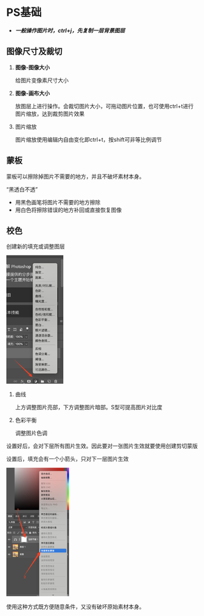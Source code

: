 # PS基础



- ***一般操作图片时，ctrl+j，先复制一层背景图层***



## 图像尺寸及裁切

1. **图像-图像大小**

    给图片变像素尺寸大小

2. **图像-画布大小**

    放图层上进行操作。会裁切图片大小，可拖动图片位置，也可使用ctrl+t进行图片缩放，达到裁剪图片效果
    
3. 图片缩放

    图片缩放使用编辑内自由变化即ctrl+t，按shift可非等比例调节



## 蒙板

蒙板可以擦除掉图片不需要的地方，并且不破坏素材本身。

“黑透白不透”

- 用黑色画笔将图片不需要的地方擦除
- 用白色将擦除错误的地方补回或直接恢复图像



## 校色

创建新的填充或调整图层

<img src="images/创建新的填充.png" alt="创建新的填充或调整图层" style="zoom: 33%;" />

1. 曲线

    上方调整图片亮部，下方调整图片暗部。S型可提高图片对比度

2. 色彩平衡

    调整图片色调



设置好后，会对下层所有图片生效。因此要对一张图片生效就要使用创建剪切蒙版

设置后，填充会有一个小箭头，只对下一层图片生效

<img src="images/蒙板作用域.png" alt="创建新的填充或调整图层" style="zoom: 33%;" />

使用这种方式既方便随意条件，又没有破坏原始素材本身。









